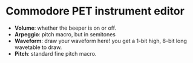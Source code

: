 # Commodore PET instrument editor

- **Volume**: whether the beeper is on or off.
- **Arpeggio**: pitch macro, but in semitones
- **Waveform**: draw your waveform here! you get a 1-bit high, 8-bit long wavetable to draw.
- **Pitch**: standard fine pitch macro.

